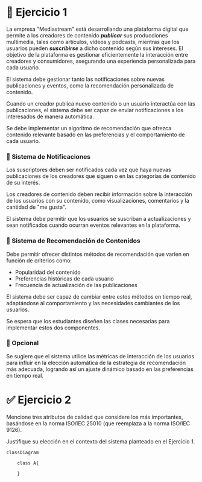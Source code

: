 # 🧩 Ejercicio 1
La empresa "Mediastream" está desarrollando una plataforma digital que permite a los creadores de contenido **_publicar_** sus producciones multimedia, 
tales como artículos, vídeos y podcasts, mientras que los usuarios pueden **_suscribirse_** a dicho contenido según sus intereses. El objetivo de la plataforma es gestionar eficientemente la interacción entre creadores y consumidores, asegurando una experiencia personalizada para cada usuario.

El sistema debe gestionar tanto las notificaciones sobre nuevas publicaciones y eventos, como la recomendación personalizada de contenido.

Cuando un creador publica nuevo contenido o un usuario interactúa con las publicaciones, el sistema debe ser capaz de enviar notificaciones a los interesados de manera automática.

Se debe implementar un algoritmo de recomendación que ofrezca contenido relevante basado en las preferencias y el comportamiento de cada usuario.

### 🔔 Sistema de Notificaciones
Los suscriptores deben ser notificados cada vez que haya nuevas publicaciones de los creadores que siguen o en las categorías de contenido de su interés.

Los creadores de contenido deben recibir información sobre la interacción de los usuarios con su contenido, como visualizaciones, comentarios y la cantidad de "me gusta".

El sistema debe permitir que los usuarios se suscriban a actualizaciones y sean notificados cuando ocurran eventos relevantes en la plataforma.

### 🎯 Sistema de Recomendación de Contenidos
Debe permitir ofrecer distintos métodos de recomendación que varíen en función de criterios como:

- Popularidad del contenido
- Preferencias históricas de cada usuario
- Frecuencia de actualización de las publicaciones

El sistema debe ser capaz de cambiar entre estos métodos en tiempo real, adaptándose al comportamiento y las necesidades cambiantes de los usuarios.

Se espera que los estudiantes diseñen las clases necesarias para implementar estos dos componentes.

### 🧠 Opcional
Se sugiere que el sistema utilice las métricas de interacción de los usuarios para influir en la elección automática de la estrategia de recomendación más adecuada, logrando así un ajuste dinámico basado en las preferencias en tiempo real.

# ✅ Ejercicio 2
Mencione tres atributos de calidad que considere los más importantes, basándose en la norma ISO/IEC 25010 (que reemplaza a la norma ISO/IEC 9126).

Justifique su elección en el contexto del sistema planteado en el Ejercicio 1.

```mermaid
classDiagram
    
    class A{
        
    }
```